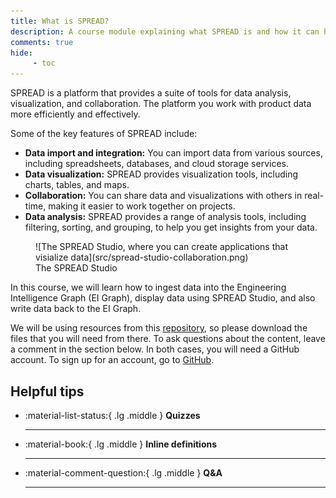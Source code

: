 ```yaml
---
title: What is SPREAD?
description: A course module explaining what SPREAD is and how it can help you manage and visualize product data.
comments: true
hide:
     - toc
---
```


SPREAD is a platform that provides a suite of tools for data analysis, visualization, and collaboration. The platform you work with product data more efficiently and effectively.

Some of the key features of SPREAD include:

* **Data import and integration:** You can import data from various sources, including spreadsheets, databases, and cloud storage services.
* **Data visualization:** SPREAD provides visualization tools, including charts, tables, and maps.
* **Collaboration:** You can share data and visualizations with others in real-time, making it easier to work together on projects.
* **Data analysis:** SPREAD provides a range of analysis tools, including filtering, sorting, and grouping, to help you get insights from your data.

<figure markdown="span" style="border: none">
	![The SPREAD Studio, where you can create applications that visialize data](src/spread-studio-collaboration.png)
	<figcaption>The SPREAD Studio</figcaption>
</figure>

In this course, we will learn how to ingest data into the Engineering Intelligence Graph (EI Graph), display data using SPREAD Studio, and also write data back to the EI Graph.

We will be using resources from this [repository](), so please download the files that you will need from there. To ask questions about the content, leave a comment in the section below. In both cases, you will need a GitHub account. To sign up for an account, go to [GitHub](https://github.com).

## Helpful tips

<div class='grid cards' markdown>

* :material-list-status:{ .lg .middle } **Quizzes**

    ---
    <!-- QUIZ_ID: quiz1 -->

* :material-book:{ .lg .middle } **Inline definitions**

    ---

* :material-comment-question:{ .lg .middle } **Q&A**

    ---

</div>

